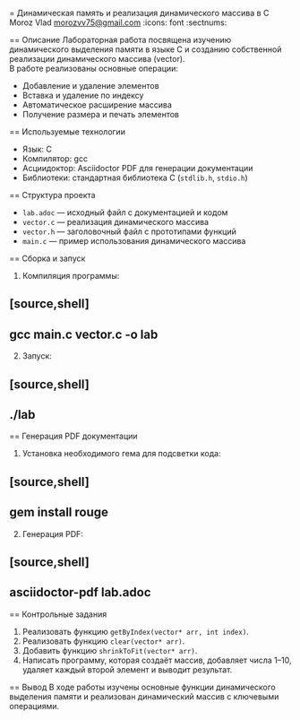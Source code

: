= Динамическая память и реализация динамического массива в C
Moroz Vlad <morozvv75@gmail.com>
:icons: font
:sectnums:

== Описание
Лабораторная работа посвящена изучению динамического выделения памяти в языке C и созданию собственной реализации динамического массива (vector).  
В работе реализованы основные операции:
* Добавление и удаление элементов
* Вставка и удаление по индексу
* Автоматическое расширение массива
* Получение размера и печать элементов

== Используемые технологии
* Язык: C
* Компилятор: gcc
* Асциидоктор: Asciidoctor PDF для генерации документации
* Библиотеки: стандартная библиотека C (`stdlib.h`, `stdio.h`)

== Структура проекта
* `lab.adoc` — исходный файл с документацией и кодом
* `vector.c` — реализация динамического массива
* `vector.h` — заголовочный файл с прототипами функций
* `main.c` — пример использования динамического массива

== Сборка и запуск
1. Компиляция программы:

[source,shell]
----
gcc main.c vector.c -o lab
----

2. Запуск:

[source,shell]
----
./lab
----

== Генерация PDF документации
1. Установка необходимого гема для подсветки кода:

[source,shell]
----
gem install rouge
----

2. Генерация PDF:

[source,shell]
----
asciidoctor-pdf lab.adoc
----

== Контрольные задания
1. Реализовать функцию `getByIndex(vector* arr, int index)`.
2. Реализовать функцию `clear(vector* arr)`.
3. Добавить функцию `shrinkToFit(vector* arr)`.
4. Написать программу, которая создаёт массив, добавляет числа 1–10, удаляет каждый второй элемент и выводит результат.

== Вывод
В ходе работы изучены основные функции динамического выделения памяти и реализован динамический массив с ключевыми операциями.
